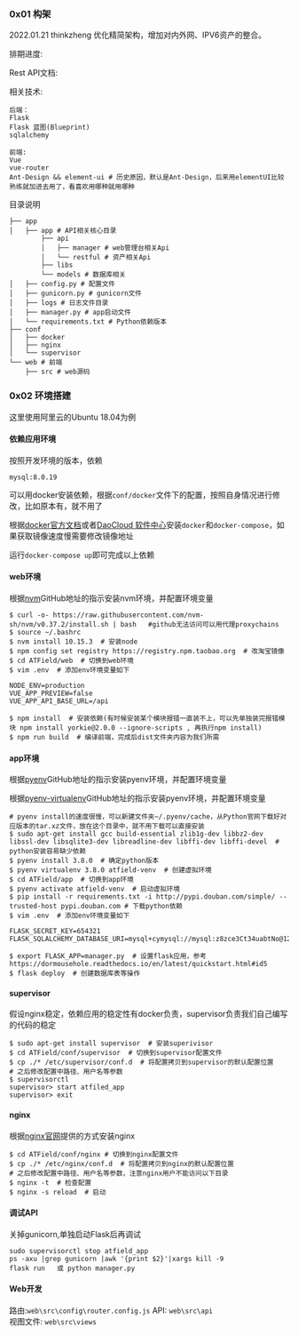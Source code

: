 ### 0x01 构架
2022.01.21 thinkzheng 优化精简架构，增加对内外网、IPV6资产的整合。

排期进度: 

Rest API文档: 

相关技术:
```
后端：
Flask
Flask 蓝图(Blueprint)
sqlalchemy

前端:
Vue
vue-router
Ant-Design && element-ui # 历史原因，默认是Ant-Design，后来用elementUI比较熟练就加进去用了，看喜欢用哪种就用哪种
```
目录说明
```
├── app
│   ├── app # API相关核心目录
        ├── api
        │   ├── manager # web管理台相关Api
        │   └── restful # 资产相关Api
        ├── libs
        └── models # 数据库相关
│   ├── config.py # 配置文件
│   ├── gunicorn.py # gunicorn文件
│   ├── logs # 日志文件目录
│   ├── manager.py # app启动文件
│   └── requirements.txt # Python依赖版本
├── conf
│   ├── docker
│   ├── nginx
│   └── supervisor
└── web # 前端
    ├── src # web源码
```

### 0x02 环境搭建
这里使用阿里云的Ubuntu 18.04为例


#### 依赖应用环境
按照开发环境的版本，依赖

```
mysql:8.0.19
```

可以用docker安装依赖，根据`conf/docker`文件下的配置，按照自身情况进行修改，比如原本有，就不用了

根据[docker官方文档](https://docs.docker.com/)或者[DaoCloud 软件中心](https://download.daocloud.io/)安装`docker`和`docker-compose`，如果获取镜像速度慢需要修改镜像地址

运行`docker-compose up`即可完成以上依赖

#### web环境
根据[nvm](https://github.com/nvm-sh/nvm)GitHub地址的指示安装nvm环境，并配置环境变量

```
$ curl -o- https://raw.githubusercontent.com/nvm-sh/nvm/v0.37.2/install.sh | bash   #github无法访问可以用代理proxychains 
$ source ~/.bashrc
$ nvm install 10.15.3  # 安装node
$ npm config set registry https://registry.npm.taobao.org  # 改淘宝镜像
$ cd ATField/web  # 切换到web环境
$ vim .env  # 添加env环境变量如下

NODE_ENV=production
VUE_APP_PREVIEW=false
VUE_APP_API_BASE_URL=/api

$ npm install  # 安装依赖(有时候安装某个模块报错一直装不上，可以先单独装完报错模块 npm install yorkie@2.0.0 --ignore-scripts , 再执行npm install)
$ npm run build  # 编译前端，完成后dist文件夹内容为我们所需
```

#### app环境
根据[pyenv](https://github.com/pyenv/pyenv)GitHub地址的指示安装pyenv环境，并配置环境变量

根据[pyenv-virtualenv](https://github.com/pyenv/pyenv-virtualenv)GitHub地址的指示安装pyenv环境，并配置环境变量

```
# pyenv install的速度很慢，可以新建文件夹~/.pyenv/cache，从Python官网下载好对应版本的tar.xz文件，放在这个目录中，就不用下载可以直接安装
$ sudo apt-get install gcc build-essential zlib1g-dev libbz2-dev libssl-dev libsqlite3-dev libreadline-dev libffi-dev libffi-devel  # python安装容易缺少依赖
$ pyenv install 3.8.0  # 确定python版本
$ pyenv virtualenv 3.8.0 atfield-venv  # 创建虚拟环境
$ cd ATField/app  # 切换到app环境
$ pyenv activate atfield-venv  # 启动虚拟环境
$ pip install -r requirements.txt -i http://pypi.douban.com/simple/ --trusted-host pypi.douban.com # 下载python依赖
$ vim .env  # 添加env环境变量如下

FLASK_SECRET_KEY=654321
FLASK_SQLALCHEMY_DATABASE_URI=mysql+cymysql://mysql:z8zce3Ct34uabtNo@127.0.0.1:3306/atfield

$ export FLASK_APP=manager.py  # 设置flask应用，参考 https://dormousehole.readthedocs.io/en/latest/quickstart.html#id5
$ flask deploy  # 创建数据库表等操作
```

#### supervisor
假设nginx稳定，依赖应用的稳定性有docker负责，supervisor负责我们自己编写的代码的稳定

```
$ sudo apt-get install supervisor  # 安装superivisor
$ cd ATField/conf/supervisor  # 切换到supervisor配置文件
$ cp ./* /etc/supervisor/conf.d  # 将配置拷贝到supervisor的默认配置位置
# 之后修改配置中路径、用户名等参数
$ supervisorctl
supervisor> start atfiled_app
supervisor> exit
```

#### nginx
根据[nginx官网](http://nginx.org/)提供的方式安装nginx

```
$ cd ATField/conf/nginx # 切换到nginx配置文件
$ cp ./* /etc/nginx/conf.d  # 将配置拷贝到nginx的默认配置位置
# 之后修改配置中路径、用户名等参数，注意nginx用户不能访问以下目录
$ nginx -t  # 检查配置
$ nginx -s reload  # 启动
```

#### 调试API
关掉gunicorn,单独启动Flask后再调试
```
sudo supervisorctl stop atfield_app
ps -axu |grep gunicorn |awk '{print $2}'|xargs kill -9
flask run   或 python manager.py
```

#### Web开发
路由:`web\src\config\router.config.js`
API: `web\src\api`  
视图文件: `web\src\views`
